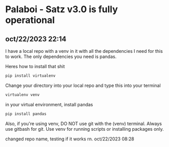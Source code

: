 # Palaboi - Satz v3.0 is fully operational
## oct/22/2023 22:14

I have a local repo with a venv in it with all the dependencies I need for this to work.
The only dependencies you need is pandas.

Heres how to install that shit
```python 
pip install virtualenv
```

Change your directory into your local repo and type this into your terminal
```python 
virtualenv venv
```

in your virtual environment, install pandas
```python
pip install pandas
```

Also, if you're using venv, DO NOT use git with the (venv) terminal. Always use gitbash for git. Use venv for running scripts or installing packages only.

changed repo name, testing if it works rn.
oct/22/2023 08:28
